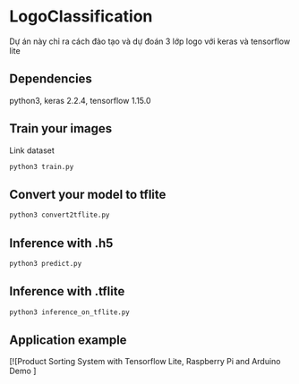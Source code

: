 # LogoClassification
Dự án này chỉ ra cách đào tạo và dự đoán 3 lớp logo với keras và tensorflow lite

## Dependencies
python3, keras 2.2.4, tensorflow 1.15.0

## Train your images
Link dataset
```bash
python3 train.py
```
## Convert your model to tflite
```bash
python3 convert2tflite.py
```

## Inference with .h5
```bash
python3 predict.py
```

## Inference with .tflite
```bash
python3 inference_on_tflite.py
```
## Application example
[![Product Sorting System with Tensorflow Lite, Raspberry Pi and Arduino Demo
]
